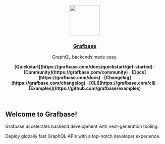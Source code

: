 <p align="center">
  <a href="https://grafbase.com">
    <img src="https://grafbase.com/images/other/grafbase-logo-circle.png" height="96">
    <h3 align="center">Grafbase</h3>
  </a>
</p>

<p align="center">
  GraphQL backends made easy.
</p>

<p align="center">
  <strong>[Quickstart](https://grafbase.com/docs/quickstart/get-started)</strong> ·
  <strong>[Community](https://grafbase.com/community)</strong> ·
  <strong>[Docs](https://grafbase.com/docs)</strong> ·
  <strong>[Changelog](https://grafbase.com/changelog)</strong> ·
  <strong>[CLI](https://grafbase.com/cli)</strong> ·
  <strong>[Examples](https://github.com/grafbase/examples)</strong>
</p>
<br/>

## Welcome to Grafbase!

Grafbase accelerates backend development with next-generation tooling.

Deploy globally fast GraphQL APIs with a top-notch developer experience.

